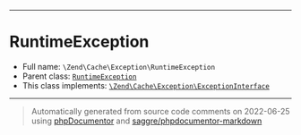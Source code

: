 ***

# RuntimeException

* Full name: `\Zend\Cache\Exception\RuntimeException`
* Parent class: [`RuntimeException`](../../../RuntimeException.md)
* This class implements:
  [`\Zend\Cache\Exception\ExceptionInterface`](./ExceptionInterface.md)

***
> Automatically generated from source code comments on 2022-06-25 using [phpDocumentor](http://www.phpdoc.org/) and [saggre/phpdocumentor-markdown](https://github.com/Saggre/phpDocumentor-markdown)
